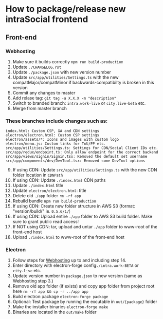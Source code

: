 # How to package/release new intraSocial frontend

## Front-end
### Webhosting

1. Make sure it builds correctly `npm run build-production`
2. Update `./CHANGELOG.rst`
3. Update `./package.json` with new version number
4. Update `src/app/utilities/Settings.ts` with the new compatMajor/compatMinor if backwards-compatibilty is broken in this version
5. Commit any changes to master
6. Add relase tag: `git tag -a X.X.X -m "description"`
7. Switch to branded branch: `intra.work-live` or `city.live-beta` etc.
8. Merge from master branch

### These branches include changes such as:
	index.html: Custom CSP, GA and CDN settings
	electron/electron.html: Custom CSP settings
	electron/assets/*: Icons and images with custom logo
	electron/menu.js: Custom links for ToU/PP etc.
	src/app/utilities/Settings.ts: Settings for CDN/Social Client IDs etc.
	src/app/redux/endpoint.ts: Only allow endpoint for the correct backend
	src/app/views/signin/Signin.tsx: Removed the default set username
	src/app/components/dev/DevTool.tsx: Removed some DevTool options

9. If using CDN: Update `src/app/utilities/Settings.ts` with the new CDN folder location in `CDNPath`
10. If using CDN: Update `./index.html` CDN paths
11. Update `./index.html` title
12. Update `electron/electron.html`: title
13. Delete old `./app` folder `rm -rf app`
14. Rebuild bundle `npm run build-production`
15. If using CDN: Create new folder structure in AWS S3 (format: "version/build/" ie. `0.5.6/1/`)
16. If using CDN: Upload entire `./app` folder to AWS S3 build folder. Make sure to grant public read access!
17. If NOT using CDN: tar, upload and untar `./app` folder to www-root of the front-end host
18. Upload `./index.html` to www-root of the front-end host


### Electron
1. Follow steps for [Webhosting](###Webhosting) up to and including step 14.
2. Enter directory with electron-forge config`./intra.work-BETA` or `city.live` etc.
3. Update version number in `package.json` to new version (same as Webhosting step 3.)
4. Remove old app folder (if exists) and copy app folder from project root here `rm -rf app && cp -r ../app app`
5. Build electron package `electron-forge package`
6. Optional: Test package by running the excutable in `out/{package}` folder
7. Make the installer binaries `electron-forge make`
8. Binaries are located in the `out/make` folder

